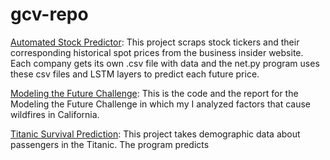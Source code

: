 # gcv-repo
[Automated Stock Predictor](https://github.com/Gurinder-Vasanta/gcv-repo/tree/Automated_Stock_Price_Predictor): 
This project scraps stock tickers and their corresponding historical spot prices from the business insider website. Each company gets its own .csv file with data and the net.py program uses these csv files and LSTM layers to predict each future price. 

[Modeling the Future Challenge](https://github.com/Gurinder-Vasanta/gcv-repo/tree/Modeling_The_Future_Challenge_Code):
This is the code and the report for the Modeling the Future Challenge in which my I analyzed factors that cause wildfires in California. 

[Titanic Survival Prediction](https://github.com/Gurinder-Vasanta/gcv-repo/tree/Titanic_Survival_Prediction):
This project takes demographic data about passengers in the Titanic. The program predicts 

